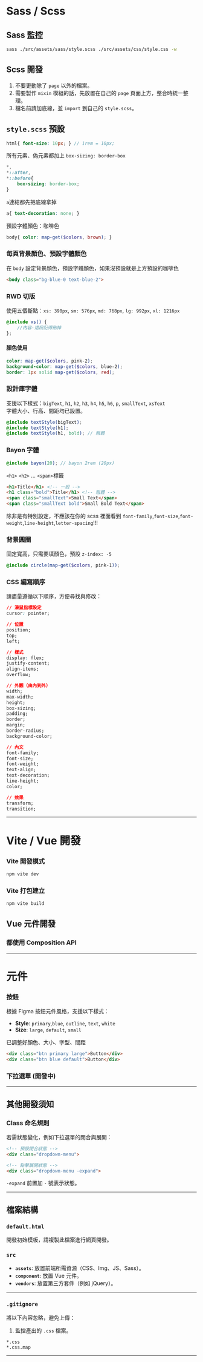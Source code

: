 # Sass / Scss

## Sass 監控
```bash
sass ./src/assets/sass/style.scss ./src/assets/css/style.css -w
```

## Scss 開發
1. 不要更動除了 `page` 以外的檔案。
2. 需要製作 `mixin` 模組的話，先放置在自己的 `page` 頁面上方，整合時統一整理。
3. 檔名前請加底線，並 `import` 到自己的 `style.scss`。

## `style.scss` 預設

```scss
html{ font-size: 10px; } // 1rem = 10px;
```

所有元素、偽元素都加上 `box-sizing: border-box`
```scss
*,
*::after,
*::before{
    box-sizing: border-box;
}
```

`a`連結都先把底線拿掉
```scss
a{ text-decoration: none; }
```

預設字體顏色：咖啡色
```scss
body{ color: map-get($colors, brown); }
```

### 每頁背景顏色、預設字體顏色
在 `body` 設定背景顏色，預設字體顏色，如果沒預設就是上方預設的咖啡色
```html
<body class="bg-blue-0 text-blue-2">
```

### RWD 切版
使用五個斷點：`xs: 390px`, `sm: 576px`, `md: 768px`, `lg: 992px`, `xl: 1216px`
```scss
@include xs() {
    //內容-這段記得刪掉
};
```

#### 顏色使用
```scss
color: map-get($colors, pink-2);
background-color: map-get($colors, blue-2);
border: 1px solid map-get($colors, red);
```

### 設計庫字體
支援以下樣式：`bigText`, `h1`, `h2`, `h3`, `h4`, `h5`, `h6`, `p`, `smallText`, `xsText`  
字體大小、行高、間距均已設置。

```scss
@include textStyle(bigText);
@include textStyle(h1);
@include textStyle(h1, bold); // 粗體
```

### Bayon 字體
```scss
@include bayon(20); // bayon 2rem (20px)
```

`<h1>` `<h2>` ... `<span>`標籤
```html
<h1>Title</h1> <!-- 一般 -->
<h1 class="bold">Title</h1> <!-- 粗體 -->
<span class="smallText">Small Text</span>
<span class="smallText bold">Small Bold Text</span>
```

除非是有特別設定，不應該在你的 scss 裡面看到 `font-family`,`font-size`,`font-weight`,`line-height`,`letter-spacing`!!!

### 背景圓圈
固定寬高，只需要填顏色，預設 `z-index: -5`
```scss
@include circle(map-get($colors, pink-1));
```

### CSS 編寫順序
請盡量遵循以下順序，方便尋找與修改：
```css
// 滑鼠指標設定
cursor: pointer;

// 位置
position;
top;
left;

// 樣式
display: flex;
justify-content;
align-items;
overflow;

// 外觀（由內到外）
width;
max-width;
height;
box-sizing;
padding;
border;
margin;
border-radius;
background-color;

// 內文
font-family;
font-size;
font-weight;
text-align;
text-decoration;
line-height;
color;

// 效果
transform;
transition;
```

---

# Vite / Vue 開發

### Vite 開發模式
```bash
npm vite dev
```

### Vite 打包建立
```bash
npm vite build
```

## Vue 元件開發
### 都使用 Composition API

---

# 元件

### 按鈕
根據 Figma 按鈕元件風格，支援以下樣式：
- **Style**: `primary`,`blue`, `outline`, `text`, `white`
- **Size**: `large`, `default`, `small`

已調整好顏色、大小、字型、間距
```html
<div class="btn primary large">Button</div>
<div class="btn blue default">Button</div>
```

### 下拉選單 (開發中)
---

## 其他開發須知

### Class 命名規則
若需狀態變化，例如下拉選單的閉合與展開：

```html
<!-- 預設閉合狀態 -->
<div class="dropdown-menu">

<!-- 點擊展開狀態 -->
<div class="dropdown-menu -expand">
```
`-expand` 前置加 `-` 號表示狀態。

---

## 檔案結構

### `default.html`
開發初始模板，請複製此檔案進行網頁開發。

### `src`
- **`assets`**: 放置前端所需資源（CSS、Img、JS、Sass）。
- **`component`**: 放置 Vue 元件。
- **`vendors`**: 放置第三方套件（例如 jQuery）。

---

### `.gitignore`
將以下內容忽略，避免上傳：
1. 監控產出的 `.css` 檔案。

```
*.css
*.css.map
```

---